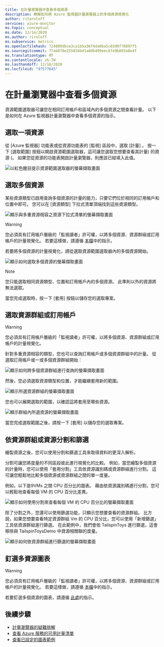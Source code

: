 ```yaml
---
title: 在計量瀏覽器中查看多個資源
description: 瞭解如何將 Azure 監視器計量瀏覽器上的多個資源視覺化
author: ritaroloff
services: azure-monitor
ms.topic: conceptual
ms.date: 12/14/2020
ms.author: riroloff
ms.subservice: metrics
ms.openlocfilehash: 724809dbce3ca1b5a36f4da0ba5c03d0f78897f5
ms.sourcegitcommit: 77ab078e255034bd1a8db499eec6fe9b093a8e4f
ms.translationtype: MT
ms.contentlocale: zh-TW
ms.lasthandoff: 12/16/2020
ms.locfileid: "97577645"
---
```

# <a name="viewing-multiple-resources-in-metrics-explorer"></a>在計量瀏覽器中查看多個資源

資源範圍選取器可讓您在相同訂用帳戶和區域內的多個資源之間查看計量。 以下是如何在 Azure 監視器計量瀏覽器中查看多個資源的指示。 

## <a name="selecting-a-resource"></a>選取一項資源 

從 [Azure 監視器]  功能表或從資源功能表的 [監視]  區段中，選取 [計量]  。 按一下 [選取範圍] 按鈕以開啟資源範圍選取器，這可讓您選取您想要查看其計量) 的資源 (。 如果您從資源的功能表開啟計量瀏覽器，則應該已經填入此值。 

![以紅色醒目提示資源範圍選取器的螢幕擷取畫面](./media/metrics-charts/019.png)

## <a name="selecting-multiple-resources"></a>選取多個資源 

某些資源類型已啟用查詢多個資源的計量的能力，只要它們位於相同的訂用帳戶和位置中即可。 您可以在 [資源類型] 下拉式清單頂端找到這些資源類型。 

![顯示與多重資源相容之資源下拉式清單的螢幕擷取畫面 ](./media/metrics-charts/020.png)

> [!WARNING] 
> 您必須具有訂用帳戶層級的「監視讀者」許可權，以將多個資源、資源群組或訂用帳戶的計量視覺化。 若要這樣做，請遵循 [本檔](https://docs.microsoft.com/azure/role-based-access-control/role-assignments-portal)中的指示。

若要將多個資源的計量視覺化，請從選取資源範圍選取器內的多個資源開始。 

![顯示如何選取多個資源的螢幕擷取畫面](./media/metrics-charts/021.png)

> [!NOTE]
> 您只能選取相同資源類型、位置和訂用帳戶內的多個資源。 此準則以外的資源將無法選取。 

當您完成選取時，按一下 [套用] 按鈕以儲存您的選取專案。 

## <a name="selecting-a-resource-group-or-subscription"></a>選取資源群組或訂用帳戶 

> [!WARNING]
> 您必須具有訂用帳戶層級的「監視讀者」許可權，以將多個資源、資源群組或訂用帳戶的計量視覺化。 

針對多重資源相容的類型，您也可以查詢訂用帳戶或多個資源群組中的計量。 從選取訂用帳戶或一或多個資源群組開始： 

![顯示如何跨多個資源群組進行查詢的螢幕擷取畫面 ](./media/metrics-charts/022.png)

然後，您必須選取資源類型和位置，才能繼續套用新的範圍。 

![顯示所選資源群組的螢幕擷取畫面 ](./media/metrics-charts/023.png)

您也可以展開選取的範圍，以確認這將套用至哪些資源。

![顯示群組內所選資源的螢幕擷取畫面 ](./media/metrics-charts/024.png)

當您完成選取範圍之後，請按一下 [套用] 以儲存您的選取專案。 

## <a name="splitting-and-filtering-by-resource-group-or-resources"></a>依資源群組或資源分割和篩選

繪製資源之後，您可以使用分割和篩選工具來取得資料的更深入解析。 

分割可讓您將度量的不同區段彼此進行視覺化的比較。 例如，當您繪製多個資源的計量時，您可以使用「套用分割」工具依資源識別碼或資源群組進行分割。 這可讓您輕鬆地比較多個資源或資源群組之間的單一度量。  

例如，以下是9VMs 之間 CPU 百分比的圖表。 藉由依資源識別碼進行分割，您可以輕鬆地查看每個 VM 的 CPU 百分比差異。 

![顯示如何使用分割來查看每個 VM 的 CPU 百分比的螢幕擷取畫面](./media/metrics-charts/026.png)

除了分割之外，您還可以使用篩選功能，只顯示您想要查看的資源群組。  比方說，如果您想要查看特定資源群組 Vm 的 CPU 百分比，您可以使用「新增篩選」工具依資源群組進行篩選。 在此範例中，我們會依 TailspinToys 進行篩選，這會移除與 TailspinToysDemo 中資源相關聯的度量。 

![顯示如何依資源群組進行篩選的螢幕擷取畫面](./media/metrics-charts/027.png)

## <a name="pinning-your-multi-resource-charts"></a>釘選多資源圖表 

> [!WARNING] 
> 您必須具有訂用帳戶層級的「監視讀者」許可權，以將多個資源、資源群組或訂用帳戶的計量視覺化。 若要這樣做，請遵循 [本檔](https://docs.microsoft.com/azure/role-based-access-control/role-assignments-portal)中的指示。 

若要釘選多個資源的圖表，請遵循 [此處](https://docs.microsoft.com/azure/azure-monitor/platform/metrics-charts#create-alert-rules)的指示。 

## <a name="next-steps"></a>後續步驟

* [計量瀏覽器的疑難排解](metrics-troubleshoot.md)
* [查看 Azure 服務的可用計量清單](metrics-supported.md)
* [查看已設定的圖表範例](metric-chart-samples.md)

